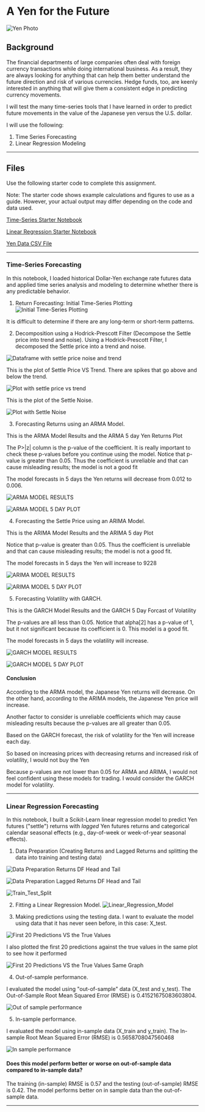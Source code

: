 # A Yen for the Future

![Yen Photo](Images/use_this1.png)

## Background

The financial departments of large companies often deal with foreign currency transactions while doing international business. As a result, they are always looking for anything that can help them better understand the future direction and risk of various currencies. Hedge funds, too, are keenly interested in anything that will give them a consistent edge in predicting currency movements.

I will test the many time-series tools that I have learned in order to predict future movements in the value of the Japanese yen versus the U.S. dollar.

I will use the following:

1. Time Series Forecasting
2. Linear Regression Modeling

- - -

## Files

Use the following starter code to complete this assignment. 

Note: The starter code shows example calculations and figures to use as a guide. However, your actual output may differ depending on the code and data used.

[Time-Series Starter Notebook](Notebooks_and_Data/time_series_analysis.ipynb)

[Linear Regression Starter Notebook](Notebooks_and_Data/regression_analysis.ipynb)

[Yen Data CSV File](Notebooks_and_Data/yen.csv)

- - -

### Time-Series Forecasting

In this notebook, I loaded historical Dollar-Yen exchange rate futures data and applied time series analysis and modeling to determine whether there is any predictable behavior.

1. Return Forecasting: Initial Time-Series Plotting
![Initial Time-Series Plotting](Images/Initial_Time-Series_Plotting.png) 

It is difficult to determine if there are any long-term or short-term patterns.

2. Decomposition using a Hodrick-Prescott Filter (Decompose the Settle price into trend and noise).
Using a Hodrick-Prescott Filter, I decomposed the Settle price into a trend and noise.

![Dataframe with settle price noise and trend](Images/DataFrame_with_settle_price_noise_trend.png) 

This is the plot of Settle Price VS Trend. There are spikes that go above and below the trend.

![Plot with settle price vs trend](Images/Settle_Price_VS_Trend.png) 

This is the plot of the Settle Noise.  

![Plot with Settle Noise](Images/Settle_Noise.png)

3. Forecasting Returns using an ARMA Model.

This is the ARMA Model Results and the ARMA 5 day Yen Returns Plot

The P>|z| column is the p-value of the coefficient. It is really important to check these p-values before you continue using the model. Notice that p-value is greater than 0.05. Thus the coefficient is unreliable and that can cause misleading results; the model is not a good fit

The model forecasts in 5 days the Yen returns will decrease from 0.012 to 0.006.

![ARMA MODEL RESULTS](Images/ARMA_Model_results.png)

![ARMA MODEL 5 DAY PLOT](Images/ARMA_5_day_plot.png)
 

4. Forecasting the Settle Price using an ARIMA Model.

This is the ARIMA Model Results and the ARIMA 5 day Plot

Notice that p-value is greater than 0.05. Thus the coefficient is unreliable and that can cause misleading results; the model is not a good fit.

The model forecasts in 5 days the Yen will increase to 9228

![ARIMA MODEL RESULTS](Images/ARIMA_MODEL_RESULTS.png)

![ARIMA MODEL 5 DAY PLOT](Images/ARIMA_5_DAY_PLOT.png)


5. Forecasting Volatility with GARCH.

This is the GARCH Model Results and the GARCH 5 Day Forcast of Volatility

The p-values are all less than 0.05. Notice that alpha[2] has a p-value of 1, but it not significant because its coefficient is 0. This model is a good fit.

The model forecasts in 5 days the volatility will increase.

![GARCH MODEL RESULTS](Images/GARCH_MODEL_RESULTS.png)

![GARCH MODEL 5 DAY PLOT](Images/5_Day_Forecast_of_Volatility.png)


#### Conclusion

According to the ARMA model, the Japanese Yen returns will decrease. On the other hand, according to the ARIMA models, the Japanese Yen price will increase.

Another factor to consider is unreliable coefficients which may cause misleading results because the p-values are all greater than 0.05. 

Based on the GARCH forecast, the risk of volatility for the Yen will increase each day.

So based on increasing prices with decreasing returns and increased risk of volatility, I would not buy the Yen

Because p-values are not lower than 0.05 for ARMA and ARIMA, I would not feel confident using these models for trading. I would consider the GARCH model for volatility.

- - -

### Linear Regression Forecasting

In this notebook, I built a Scikit-Learn linear regression model to predict Yen futures ("settle") returns with *lagged* Yen futures returns and categorical calendar seasonal effects (e.g., day-of-week or week-of-year seasonal effects).

1. Data Preparation (Creating Returns and Lagged Returns and splitting the data into training and testing data)

![Data Preparation Returns DF Head and Tail](Images/DP_returns_head_tail.png)

![Data Preparation Lagged Returns DF Head and Tail](Images/DP_lagged_returns_head_tail.png)

![Train_Test_Split](Images/Train_Test_Split.png)


2. Fitting a Linear Regression Model.
![Linear_Regression_Model](Images/Linear_Regression_Model.png)

3. Making predictions using the testing data.
I want to evaluate the model using data that it has never seen before, in this case: X_test.

![First 20 Predictions VS the True Values](Images/First_20_Predictions_VS_the_True_Values.png)

I also plotted the first 20 predictions against the true values in the same plot to see how it performed

![First 20 Predictions VS the True Values Same Graph](Images/First_20_Predictions_VS_the_True_Values_same_graph.png)

4. Out-of-sample performance.

I evaluated the model using "out-of-sample" data (X_test and y_test). The Out-of-Sample Root Mean Squared Error (RMSE) is 0.41521675083603804.

![Out of sample performance](Images/Out_of_sample_performance.png)


5. In-sample performance.

I evaluated the model using in-sample data (X_train and y_train). The In-sample Root Mean Squared Error (RMSE) is 0.5658708047560468

![In sample performance](Images/In_sample_performance.png)


#### Does this model perform better or worse on out-of-sample data compared to in-sample data?

The training (in-sample) RMSE is 0.57 and the testing (out-of-sample) RMSE is 0.42. The model performs better on in sample data than the out-of-sample data.

- - -

